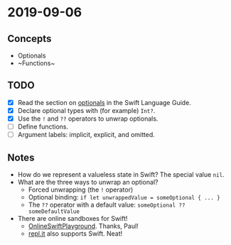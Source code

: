 # 2019-09-06

## Concepts

- Optionals
- ~Functions~

## TODO

- [x] Read the section on [optionals](https://docs.swift.org/swift-book/LanguageGuide/TheBasics.html#ID330) in the Swift Language Guide.
- [x] Declare optional types with (for example) `Int?`.
- [x] Use the `!` and `??` operators to unwrap optionals.
- [ ] Define functions.
- [ ] Argument labels: implicit, explicit, and omitted.

## Notes

- How do we represent a valueless state in Swift? The special value `nil`.
- What are the three ways to unwrap an optional?
  - Forced unwrapping (the `!` operator)
  - Optional binding: `if let unwrappedValue = someOptional { ... }`
  - The `??` operator with a default value: `someOptional ?? someDefaultValue`
- There are online sandboxes for Swift!
  - [OnlineSwiftPlayground](http://online.swiftplayground.run/). Thanks, Paul!
  - [repl.it](https://repl.it) also supports Swift. Neat!

